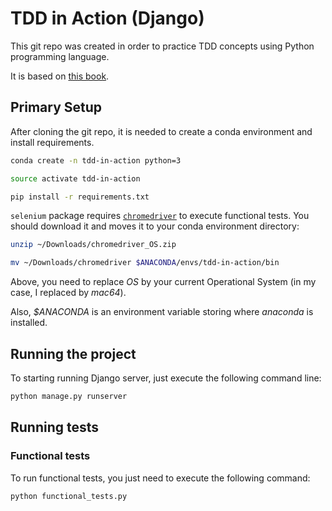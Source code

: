 # TDD in Action (Django)

This git repo was created in order to practice TDD concepts using Python programming language.

It is based on [this book](http://www.obeythetestinggoat.com/book/).

## Primary Setup

After cloning the git repo, it is needed to create a conda environment and install requirements.

```bash
conda create -n tdd-in-action python=3

source activate tdd-in-action

pip install -r requirements.txt
```

```selenium``` package requires [```chromedriver```](https://chromedriver.storage.googleapis.com/index.html?path=2.29/) to execute functional tests. You should download it and moves it to your conda environment directory:

```bash
unzip ~/Downloads/chromedriver_OS.zip

mv ~/Downloads/chromedriver $ANACONDA/envs/tdd-in-action/bin
```

Above, you need to replace _OS_ by your current Operational System (in my case, I replaced by _mac64_).

Also, _$ANACONDA_ is an environment variable storing where _anaconda_ is installed.

## Running the project

To starting running Django server, just execute the following command line:

```bash
python manage.py runserver
```

## Running tests

### Functional tests

To run functional tests, you just need to execute the following command:

```bash
python functional_tests.py
```